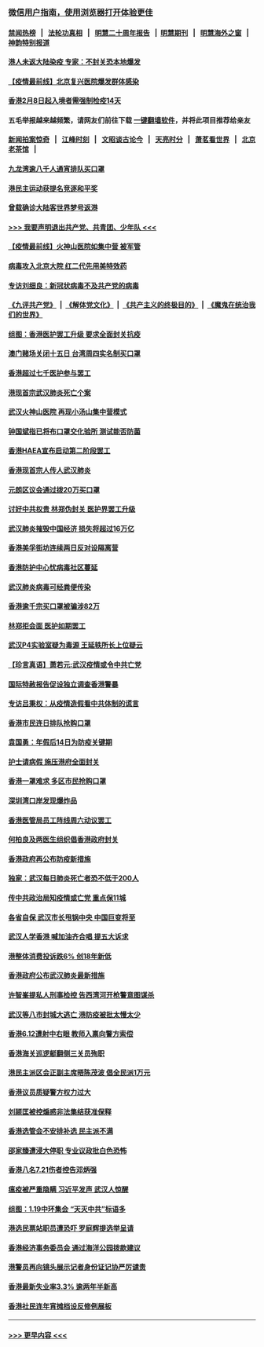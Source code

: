 ### [微信用户指南，使用浏览器打开体验更佳](https://github.com/gfw-breaker/banned-news1/blob/master/indexes/wechat-guide.md?t=0)
#### [禁闻热榜](热点新闻.md?t=0)  &nbsp;&nbsp;|&nbsp;&nbsp; [法轮功真相](https://github.com/gfw-breaker/truth/blob/master/README.md?t=0) &nbsp;&nbsp;|&nbsp;&nbsp; [明慧二十周年报告](https://github.com/gfw-breaker/mh-reports/blob/master/README.md?t=0) &nbsp;&nbsp;|&nbsp;&nbsp;[明慧期刊](https://github.com/gfw-breaker/mh-qikan) &nbsp;&nbsp;|&nbsp;&nbsp; [明慧海外之窗](https://github.com/gfw-breaker/mh-news/blob/master/README.md?t=0) &nbsp;&nbsp;|&nbsp;&nbsp; [神韵特别报道](https://github.com/gfw-breaker/mh-news/blob/master/shenyun.md?t=0)
#### [港人未返大陆染疫 专家：不封关恐本地爆发](../pages/nsc415/n11848021.md?t=02061733) 
#### [【疫情最前线】北京复兴医院爆发群体感染](../pages/nsc415/n11847626.md?t=02061733) 
#### [香港2月8日起入境者需强制检疫14天](../pages/nsc415/n11847658.md?t=02061733) 
#### 五毛举报越来越频繁，请网友们前往下载 [一键翻墙软件](https://github.com/gfw-breaker/ssr-accounts)，并将此项目推荐给亲友
#### [新闻拍案惊奇](https://github.com/gfw-breaker/banned-news1/blob/master/pages/link4.md) &nbsp;&nbsp;|&nbsp;&nbsp; [江峰时刻](https://github.com/gfw-breaker/banned-news1/blob/master/pages/link4.md) &nbsp;&nbsp;|&nbsp;&nbsp; [文昭谈古论今](https://github.com/gfw-breaker/banned-news1/blob/master/pages/link4.md) &nbsp;&nbsp;|&nbsp;&nbsp; [天亮时分](https://github.com/gfw-breaker/banned-news1/blob/master/pages/link4.md) &nbsp;&nbsp;|&nbsp;&nbsp; [萧茗看世界](https://github.com/gfw-breaker/banned-news1/blob/master/pages/link4.md) &nbsp;&nbsp;|&nbsp;&nbsp; [北京老茶馆](https://github.com/gfw-breaker/banned-news1/blob/master/pages/link4.md) &nbsp;&nbsp;|&nbsp;&nbsp; 
#### [九龙湾逾八千人通宵排队买口罩](../pages/nsc415/n11847647.md?t=02061733) 
#### [港民主运动获提名竞逐和平奖](../pages/nsc415/n11847633.md?t=02061733) 
#### [曾载确诊大陆客世界梦号返港](../pages/nsc415/n11847608.md?t=02061733) 
#### [>>> 我要声明退出共产党、共青团、少年队 <<<](https://github.com/begood0513/goodnews/blob/master/quit/letter.md) 
#### [【疫情最前线】火神山医院如集中营 被军管](../pages/nsc415/n11847524.md?t=02061733) 
#### [病毒攻入北京大院 红二代先用美特效药](../pages/nsc415/n11847427.md?t=02061733) 
#### [专访刘细良：新冠状病毒不及共产党的病毒](../pages/nsc415/n11847164.md?t=02061733) 
#### [《九评共产党》](https://github.com/begood0513/9ping.md/blob/master/README.md) &nbsp;|&nbsp; [《解体党文化》](../../../../jtdwh.md/blob/master/README.md)  &nbsp;|&nbsp; [《共产主义的终极目的》](../../../../gczydzjmd.md/blob/master/README.md) &nbsp;|&nbsp; [《魔鬼在统治我们的世界》](../../../../mgztzwmdsj.md/blob/master/README.md) 
#### [组图：香港医护罢工升级 要求全面封关抗疫](../pages/nsc415/n11844107.md?t=02061733) 
#### [澳门赌场关闭十五日 台湾周四实名制买口罩](../pages/nsc415/n11845083.md?t=02061733) 
#### [香港超过七千医护参与罢工](../pages/nsc415/n11845051.md?t=02061733) 
#### [港现首宗武汉肺炎死亡个案](../pages/nsc415/n11844998.md?t=02061733) 
#### [武汉火神山医院 再现小汤山集中营模式](../pages/nsc415/n11844763.md?t=02061733) 
#### [钟国斌指已将布口罩交化验所 测试能否防菌](../pages/nsc415/n11842783.md?t=02061733) 
#### [香港HAEA宣布启动第二阶段罢工](../pages/nsc415/n11842723.md?t=02061733) 
#### [香港现首宗人传人武汉肺炎](../pages/nsc415/n11842766.md?t=02061733) 
#### [元朗区议会通过拨20万买口罩](../pages/nsc415/n11842754.md?t=02061733) 
#### [讨好中共权贵 林郑伪封关 医护界罢工升级](../pages/nsc415/n11842359.md?t=02061733) 
#### [武汉肺炎摧毁中国经济 损失将超过16万亿](../pages/nsc415/n11839723.md?t=02061733) 
#### [香港美孚街坊连续两日反对设隔离营](../pages/nsc415/n11839962.md?t=02061733) 
#### [香港防护中心忧病毒社区蔓延](../pages/nsc415/n11839933.md?t=02061733) 
#### [武汉肺炎病毒可经粪便传染](../pages/nsc415/n11839939.md?t=02061733) 
#### [香港逾千宗买口罩被骗涉82万](../pages/nsc415/n11839914.md?t=02061733) 
#### [林郑拒会面 医护如期罢工](../pages/nsc415/n11839892.md?t=02061733) 
#### [武汉P4实验室疑为毒源 王延轶所长上位疑云](../pages/nsc415/n11835543.md?t=02061733) 
#### [【珍言真语】萧若元:武汉疫情或令中共亡党](../pages/nsc415/n11829394.md?t=02061733) 
#### [国际特赦报告促设独立调查香港警暴](../pages/nsc415/n11833845.md?t=02061733) 
#### [专访吕秉权：从疫情造假看中共体制的谎言](../pages/nsc415/n11833813.md?t=02061733) 
#### [香港市民连日排队抢购口罩](../pages/nsc415/n11833794.md?t=02061733) 
#### [袁国勇：年假后14日为防疫关键期](../pages/nsc415/n11831088.md?t=02061733) 
#### [护士请病假 施压港府全面封关](../pages/nsc415/n11831030.md?t=02061733) 
#### [香港一罩难求 多区市民抢购口罩](../pages/nsc415/n11831002.md?t=02061733) 
#### [深圳湾口岸发现爆炸品](../pages/nsc415/n11828802.md?t=02061733) 
#### [香港医管局员工阵线周六动议罢工](../pages/nsc415/n11828762.md?t=02061733) 
#### [何柏良及两医生组织倡香港政府封关](../pages/nsc415/n11828749.md?t=02061733) 
#### [香港政府再公布防疫新措施](../pages/nsc415/n11828716.md?t=02061733) 
#### [独家：武汉每日肺炎死亡者恐不低于200人](../pages/nsc415/n11828240.md?t=02061733) 
#### [传中共政治局知疫情或亡党 重点保11城](../pages/nsc415/n11828145.md?t=02061733) 
#### [各省自保 武汉市长甩锅中央 中国巨变将至](../pages/nsc415/n11828021.md?t=02061733) 
#### [武汉人学香港 喊加油齐合唱 提五大诉求](../pages/nsc415/n11827046.md?t=02061733) 
#### [港整体消费投诉跌6% 创18年新低](../pages/nsc415/n11817280.md?t=02061733) 
#### [香港政府公布武汉肺炎最新措施](../pages/nsc415/n11817152.md?t=02061733) 
#### [许智峯提私人刑事检控 告西湾河开枪警意图谋杀](../pages/nsc415/n11817132.md?t=02061733) 
#### [武汉等八市封城大逃亡 港防疫被批太慢太少](../pages/nsc415/n11817058.md?t=02061733) 
#### [香港6.12遭射中右眼 教师入禀向警方索偿](../pages/nsc415/n11814678.md?t=02061733) 
#### [香港海关巡逻艇翻侧三关员殉职](../pages/nsc415/n11814604.md?t=02061733) 
#### [港民主派区会正副主席晤陈茂波 倡全民派1万元](../pages/nsc415/n11814582.md?t=02061733) 
#### [香港议员质疑警方权力过大](../pages/nsc415/n11814560.md?t=02061733) 
#### [刘颕匡被控煽惑非法集结获准保释](../pages/nsc415/n11811727.md?t=02061733) 
#### [香港选管会不安排补选 民主派不满](../pages/nsc415/n11811691.md?t=02061733) 
#### [邵家臻遭浸大停职 专业议政批白色恐怖](../pages/nsc415/n11811670.md?t=02061733) 
#### [香港八名7.21伤者控告邓炳强](../pages/nsc415/n11811623.md?t=02061733) 
#### [瘟疫被严重隐瞒 习近平发声 武汉人惊醒](../pages/nsc415/n11811186.md?t=02061733) 
#### [组图：1.19中环集会 “天灭中共”标语多](../pages/nsc415/n11809514.md?t=02061733) 
#### [港选民票站职员遭恐吓 罗庭辉提选举呈请](../pages/nsc415/n11808914.md?t=02061733) 
#### [香港经济事务委员会 通过海洋公园拨款建议](../pages/nsc415/n11808906.md?t=02061733) 
#### [港警员再向镜头展示记者身份证记协严厉谴责](../pages/nsc415/n11808888.md?t=02061733) 
#### [香港最新失业率3.3% 逾两年半新高](../pages/nsc415/n11808887.md?t=02061733) 
#### [香港社民连年宵摊档设反修例展板](../pages/nsc415/n11808857.md?t=02061733) 

----
#### [ >>> 更早内容 <<< ](../indexes/nsc415-earlier.md)
